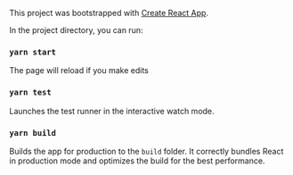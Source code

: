 This project was bootstrapped with [Create React App](https://github.com/facebook/create-react-app).

In the project directory, you can run:

### `yarn start`

The page will reload if you make edits

### `yarn test`

Launches the test runner in the interactive watch mode.

### `yarn build`

Builds the app for production to the `build` folder.
It correctly bundles React in production mode and optimizes the build for the best performance.




